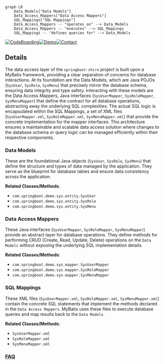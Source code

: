 ```mermaid
graph LR
    Data_Models["Data Models"]
    Data_Access_Mappers["Data Access Mappers"]
    SQL_Mappings["SQL Mappings"]
    Data_Access_Mappers -- "operates on" --> Data_Models
    Data_Access_Mappers -- "executes" --> SQL_Mappings
    SQL_Mappings -- "defines queries for" --> Data_Models
```

[![CodeBoarding](https://img.shields.io/badge/Generated%20by-CodeBoarding-9cf?style=flat-square)](https://github.com/CodeBoarding/GeneratedOnBoardings)[![Demo](https://img.shields.io/badge/Try%20our-Demo-blue?style=flat-square)](https://www.codeboarding.org/demo)[![Contact](https://img.shields.io/badge/Contact%20us%20-%20contact@codeboarding.org-lightgrey?style=flat-square)](mailto:contact@codeboarding.org)

## Details

The data access layer of the `springboot-shiro` project is built upon a MyBatis framework, providing a clear separation of concerns for database interactions. At its foundation are the Data Models, which are Java POJOs (`SysUser`, `SysRole`, `SysMenu`) that precisely mirror the database schema, ensuring data integrity and type safety. Interacting with these models are the Data Access Mappers, Java interfaces (`SysUserMapper`, `SysRoleMapper`, `SysMenuMapper`) that define the contract for all database operations, abstracting away the underlying SQL complexities. The actual SQL logic is encapsulated within the SQL Mappings, a set of XML files (`SysUserMapper.xml`, `SysRoleMapper.xml`, `SysMenuMapper.xml`) that provide the concrete implementation for the mapper interfaces. This architecture ensures a maintainable and scalable data access solution where changes to the database schema or query logic can be managed efficiently within their respective components.

### Data Models
These are the foundational Java objects (`SysUser`, `SysRole`, `SysMenu`) that define the structure and types of data managed by the application. They serve as the blueprint for database tables and ensure data consistency across the application.


**Related Classes/Methods**:

- `com.springboot.demo.sys.entity.SysUser`
- `com.springboot.demo.sys.entity.SysRole`
- `com.springboot.demo.sys.entity.SysMenu`


### Data Access Mappers
These Java interfaces (`SysUserMapper`, `SysRoleMapper`, `SysMenuMapper`) provide an abstract layer for database operations. They define methods for performing CRUD (Create, Read, Update, Delete) operations on the `Data Models` without exposing the underlying SQL implementation details.


**Related Classes/Methods**:

- `com.springboot.demo.sys.mapper.SysUserMapper`
- `com.springboot.demo.sys.mapper.SysRoleMapper`
- `com.springboot.demo.sys.mapper.SysMenuMapper`


### SQL Mappings
These XML files (`SysUserMapper.xml`, `SysRoleMapper.xml`, `SysMenuMapper.xml`) contain the concrete SQL statements that implement the methods declared in the `Data Access Mappers`. MyBatis uses these files to execute database queries and map results back to the `Data Models`.


**Related Classes/Methods**:

- `SysUserMapper.xml`
- `SysRoleMapper.xml`
- `SysMenuMapper.xml`




### [FAQ](https://github.com/CodeBoarding/GeneratedOnBoardings/tree/main?tab=readme-ov-file#faq)